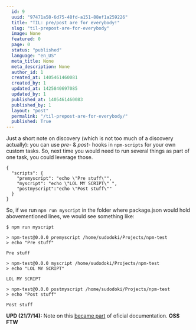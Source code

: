```yaml
---
  id: 9
  uuid: "97471a58-6d75-48fd-a151-88ef1a259226"
  title: "TIL: pre/post are for everybody!"
  slug: "til-prepost-are-for-everybody"
  image: None
  featured: 0
  page: 0
  status: "published"
  language: "en_US"
  meta_title: None
  meta_description: None
  author_id: 1
  created_at: 1405461460081
  created_by: 1
  updated_at: 1425840697085
  updated_by: 1
  published_at: 1405461460083
  published_by: 1
  layout: "post"
  permalink: "/til-prepost-are-for-everybody/"
  published: True
---
```

Just a short note on discovery (which is not too much of a discovery actually): you can use *pre-* & *post-* hooks in `npm-scripts` for your own custom tasks.
So, next time you would need to run several things as part of one task, you could leverage those.

    {
      "scripts": {
	    "premyscript": "echo \"Pre stuff\"",
        "myscript": "echo \"LOL MY SCRIPT\" ",
        "postmyscript":"echo \"Post stuff\""
      }
    }

So, if we run `npm run myscript` in the folder where package.json would hold abovementioned lines, we would see something like:

    $ npm run myscript

    > npm-test@0.0.0 premyscript /home/sudodoki/Projects/npm-test
    > echo "Pre stuff"

    Pre stuff

    > npm-test@0.0.0 myscript /home/sudodoki/Projects/npm-test
    > echo "LOL MY SCRIPT"

    LOL MY SCRIPT

    > npm-test@0.0.0 postmyscript /home/sudodoki/Projects/npm-test
    > echo "Post stuff"

    Post stuff
    
   
**UPD (21/7/14):** Note on this [became part](https://github.com/npm/npm/commit/f9f58dd0f5b715d4efa6619f13901916d8f99c47) of oficial documentation. **OSS FTW**